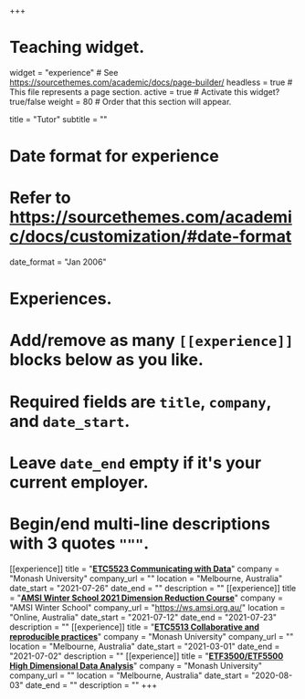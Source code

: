 +++
# Teaching widget.
widget = "experience"  # See https://sourcethemes.com/academic/docs/page-builder/
headless = true  # This file represents a page section.
active = true  # Activate this widget? true/false
weight = 80  # Order that this section will appear.

title = "Tutor"
subtitle = ""

# Date format for experience
#   Refer to https://sourcethemes.com/academic/docs/customization/#date-format
date_format = "Jan 2006"

# Experiences.
#   Add/remove as many `[[experience]]` blocks below as you like.
#   Required fields are `title`, `company`, and `date_start`.
#   Leave `date_end` empty if it's your current employer.
#   Begin/end multi-line descriptions with 3 quotes `"""`.
[[experience]]
  title = "[**ETC5523 Communicating with Data**](https://cwd.numbat.space/)"
  company = "Monash University"
  company_url = ""
  location = "Melbourne, Australia"
  date_start = "2021-07-26"
  date_end = ""
  description = ""
[[experience]]
  title = "[**AMSI Winter School 2021 Dimension Reduction Course**](https://ws.amsi.org.au/speakers/anastasios-panagiotelis/)"
  company = "AMSI Winter School"
  company_url = "https://ws.amsi.org.au/"
  location = "Online, Australia"
  date_start = "2021-07-12"
  date_end = "2021-07-23"
  description = ""
[[experience]]
  title = "[**ETC5513 Collaborative and reproducible practices**](https://handbook.monash.edu/2021/units/ETC5513?year=2021)"
  company = "Monash University"
  company_url = ""
  location = "Melbourne, Australia"
  date_start = "2021-03-01"
  date_end = "2021-07-02"
  description = ""
[[experience]]
  title = "[**ETF3500/ETF5500 High Dimensional Data Analysis**](https://anastasiospanagiotelis.netlify.app/teaching/hdda/)"
  company = "Monash University"
  company_url = ""
  location = "Melbourne, Australia"
  date_start = "2020-08-03"
  date_end = ""
  description = ""
+++
